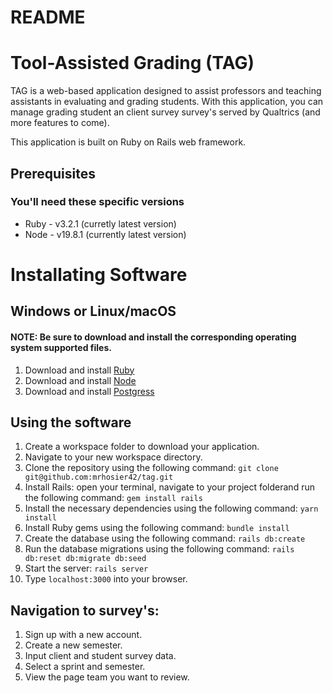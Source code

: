 # README

# Tool-Assisted Grading (TAG)
TAG is a web-based application designed to assist professors and teaching assistants in evaluating and grading students. With this application, you can manage grading student an client survey survey's served by Qualtrics (and more features to come).

This application is built on Ruby on Rails web framework.

## Prerequisites
### You'll need these specific versions
* Ruby - v3.2.1 (curretly latest version)
* Node - v19.8.1 (currently latest version)

# Installating Software
## Windows or Linux/macOS
#### NOTE: Be sure to download and install the corresponding operating system supported files.
1. Download and install [Ruby](https://www.ruby-lang.org/en/downloads/releases/)
2. Download and install [Node](https://nodejs.org/en/download/)
3. Download and install [Postgress](https://www.postgresql.org/download/)

## Using the software
1. Create a workspace folder to download your application.
2. Navigate to your new workspace directory.
3. Clone the repository using the following command: ```git clone git@github.com:mrhosier42/tag.git```
4. Install Rails: open your terminal, navigate to your project folderand run the following command: ```gem install rails```
5. Install the necessary dependencies using the following command: ```yarn install```
6. Install Ruby gems using the following command: ```bundle install```
7. Create the database using the following command: ```rails db:create```
8. Run the database migrations using the following command: ```rails db:reset db:migrate db:seed```
9. Start the server: ```rails server```
10. Type ```localhost:3000``` into your browser.


## Navigation to survey's:
1. Sign up with a new account.
2. Create a new semester.
3. Input client and student survey data.
4. Select a sprint and semester.
5. View the page team you want to review.



